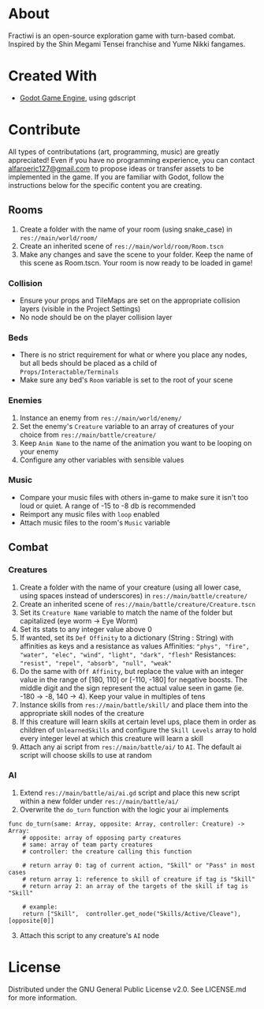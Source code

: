 # About
Fractiwi is an open-source exploration game with turn-based combat. Inspired by the Shin Megami Tensei franchise and Yume Nikki fangames.



# Created With
- [Godot Game Engine](https://godotengine.org/), using gdscript

# Contribute
All types of contributations (art, programming, music) are greatly appreciated!
Even if you have no programming experience, you can contact alfaroeric127@gmail.com to propose ideas or transfer assets to be implemented in the game.
If you are familiar with Godot, follow the instructions below for the specific content you are creating.

## Rooms
1. Create a folder with the name of your room (using snake_case) in ```res://main/world/room/```
2. Create an inherited scene of ```res://main/world/room/Room.tscn```
3. Make any changes and save the scene to your folder. Keep the name of this scene as Room.tscn. Your room is now ready to be loaded in game!

### Collision
- Ensure your props and TileMaps are set on the appropriate collision layers (visible in the Project Settings)
- No node should be on the player collision layer

### Beds
- There is no strict requirement for what or where you place any nodes, but all beds should be placed as a child of ```Props/Interactable/Terminals```
- Make sure any bed's ```Room``` variable is set to the root of your scene

### Enemies
1. Instance an enemy from ```res://main/world/enemy/```
2. Set the enemy's ```Creature``` variable to an array of creatures of your choice from ```res://main/battle/creature/```
3. Keep ```Anim Name``` to the name of the animation you want to be looping on your enemy
4. Configure any other variables with sensible values

### Music
- Compare your music files with others in-game to make sure it isn't too loud or quiet. A range of -15 to -8 db is recommended
- Reimport any music files with ```loop``` enabled
- Attach music files to the room's ```Music``` variable

## Combat

### Creatures
1. Create a folder with the name of your creature (using all lower case, using spaces instead of underscores) in ```res://main/battle/creature/```
2. Create an inherited scene of ```res://main/battle/creature/Creature.tscn```
3. Set its ```Creature Name``` variable to match the name of the folder but capitalized (eye worm -> Eye Worm)
4. Set its stats to any integer value above 0
5. If wanted, set its ```Def Offinity``` to a dictionary (String : String) with affinities as keys and a resistance as values
Affinities: ```"phys", "fire", "water", "elec", "wind", "light", "dark", "flesh"```
Resistances: ```"resist", "repel", "absorb", "null", "weak"```
6. Do the same with ```Off Affinity```, but replace the value with an integer value in the range of [180, 110] or [-110, -180] for negative boosts. The middle digit and the sign represent the actual value seen in game (ie. -180 -> -8, 140 -> 4). Keep your value in multiples of tens
7. Instance skills from ```res://main/battle/skill/``` and place them into the appropriate skill nodes of the creature
8. If this creature will learn skills at certain level ups, place them in order as children of ```UnlearnedSkills``` and configure the ```Skill Levels``` array to hold every integer level at which this creature will learn a skill
9. Attach any ai script from ```res://main/battle/ai/``` to ```AI```. The default ai script will choose skills to use at random

### AI
1. Extend ```res://main/battle/ai/ai.gd``` script and place this new script within a new folder under ```res://main/battle/ai/```
2. Overwrite the ```do_turn``` function with the logic your ai implements
```
func do_turn(same: Array, opposite: Array, controller: Creature) -> Array:
	# opposite: array of opposing party creatures
	# same: array of team party creatures
	# controller: the creature calling this function

	# return array 0: tag of current action, "Skill" or "Pass" in most cases
	# return array 1: reference to skill of creature if tag is "Skill" 
	# return array 2: an array of the targets of the skill if tag is "Skill"

	# example:
	return ["Skill",  controller.get_node("Skills/Active/Cleave"), [opposite[0]]
```
3. Attach this script to any creature's ```AI``` node

# License

Distributed under the GNU General Public License v2.0. See LICENSE.md for more information.
